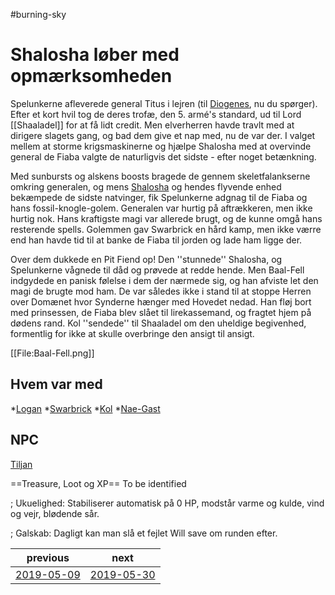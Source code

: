 #burning-sky

# Shalosha løber med opmærksomheden 

Spelunkerne afleverede general Titus i lejren (til [Diogenes](./Diogenes.md), nu du spørger). Efter et kort hvil tog de deres trofæ, den 5. armé's standard, ud til Lord [[Shaaladel]] for at få lidt credit. Men elverherren havde travlt med at dirigere slagets gang, og bad dem give et nap med, nu de var der. I valget mellem at storme krigsmaskinerne og hjælpe Shalosha med at overvinde general de Fiaba valgte de naturligvis det sidste - efter noget betænkning.

Med sunbursts og alskens boosts bragede de gennem skeletfalankserne omkring generalen, og mens [Shalosha](./Shalosha.md) og hendes flyvende enhed bekæmpede de sidste natvinger, fik Spelunkerne adgnag til de Fiaba og hans fossil-knogle-golem. Generalen var hurtig på aftrækkeren, men ikke hurtig nok. Hans kraftigste magi var allerede brugt, og de kunne omgå hans resterende spells. Golemmen gav Swarbrick en hård kamp, men ikke værre end han havde tid til at banke de Fiaba til jorden og lade ham ligge der. 

Over dem dukkede en Pit Fiend op! Den ''stunnede'' Shalosha, og Spelunkerne vågnede til dåd og prøvede at redde hende. Men Baal-Fell indgydede en panisk følelse i dem der nærmede sig, og han afviste let den magi de brugte mod ham. De var således ikke i stand til at stoppe Herren over Domænet hvor Synderne hænger med Hovedet nedad. Han fløj bort med prinsessen, de Fiaba blev slået til lirekassemand, og fragtet hjem på dødens rand. Kol ''sendede'' til Shaaladel om den uheldige begivenhed, formentlig for ikke at skulle overbringe den ansigt til ansigt.  

[[File:Baal-Fell.png]]

## Hvem var med
*[Logan](./Logan.md)
*[Swarbrick](./Swarbrick%20Everwood.md)
*[Kol](./Kol%20Hakkavod.md)
*[Nae-Gast](./Nae-Gast%20Oldknist.md)


## NPC
[Tiljan](./Tiljan.md)


==Treasure, Loot og XP==
To be identified




; Ukuelighed: Stabiliserer automatisk på 0 HP, modstår varme og kulde, vind og vejr, blødende sår.

; Galskab: Dagligt kan man slå et fejlet Will save om runden efter.

| previous | next |
| --- | --- |
| [2019-05-09](./2019-05-09.md) | [2019-05-30](./2019-05-30.md) |
